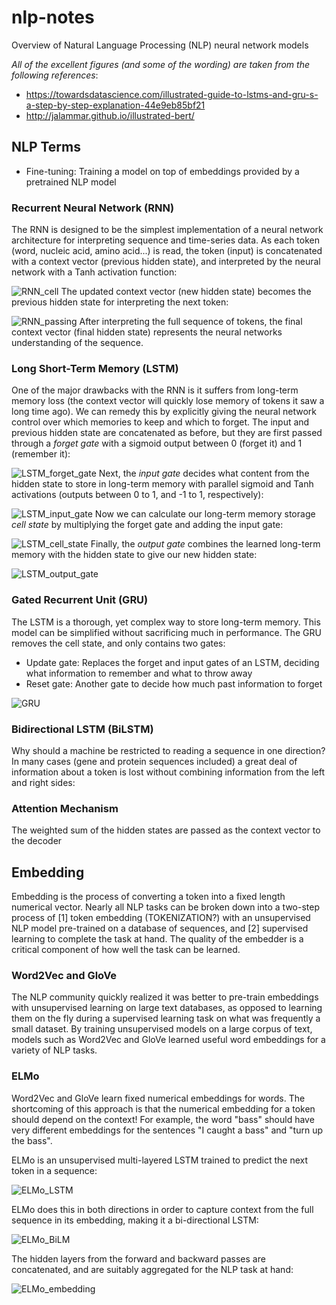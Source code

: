# nlp-notes
Overview of Natural Language Processing (NLP) neural network models

*All of the excellent figures (and some of the wording) are taken from the following references*:
- https://towardsdatascience.com/illustrated-guide-to-lstms-and-gru-s-a-step-by-step-explanation-44e9eb85bf21
- http://jalammar.github.io/illustrated-bert/

## NLP Terms
- Fine-tuning: Training a model on top of embeddings provided by a pretrained NLP model

### Recurrent Neural Network (RNN)
The RNN is designed to be the simplest implementation of a neural network architecture for interpreting sequence and time-series data. As each token (word, nucleic acid, amino acid...) is read, the token (input) is concatenated with a context vector (previous hidden state), and interpreted by the neural network with a Tanh activation function:

![RNN_cell](figures/RNN_cell.gif)
The updated context vector (new hidden state) becomes the previous hidden state for interpreting the next token:

![RNN_passing](figures/RNN_passing.gif)
After interpreting the full sequence of tokens, the final context vector (final hidden state) represents the neural networks understanding of the sequence.

### Long Short-Term Memory (LSTM)
One of the major drawbacks with the RNN is it suffers from long-term memory loss (the context vector will quickly lose memory of tokens it saw a long time ago). We can remedy this by explicitly giving the neural network control over which memories to keep and which to forget. The input and previous hidden state are concatenated as before, but they are first passed through a *forget gate* with a sigmoid output between 0 (forget it) and 1 (remember it):

![LSTM_forget_gate](figures/LSTM_forget_gate.gif)
Next, the *input gate* decides what content from the hidden state to store in long-term memory with parallel sigmoid and Tanh activations (outputs between 0 to 1, and -1 to 1, respectively):

![LSTM_input_gate](figures/LSTM_input_gate.gif)
Now we can calculate our long-term memory storage *cell state* by multiplying the forget gate and adding the input gate:

![LSTM_cell_state](figures/LSTM_cell_state.gif)
Finally, the *output gate* combines the learned long-term memory with the hidden state to give our new hidden state:

![LSTM_output_gate](figures/LSTM_output_gate.gif)

### Gated Recurrent Unit (GRU)
The LSTM is a thorough, yet complex way to store long-term memory. This model can be simplified without sacrificing much in performance. The GRU removes the cell state, and only contains two gates:
- Update gate: Replaces the forget and input gates of an LSTM, deciding what information to remember and what to throw away
- Reset gate: Another gate to decide how much past information to forget

![GRU](figures/GRU.png)

### Bidirectional LSTM (BiLSTM)
Why should a machine be restricted to reading a sequence in one direction? In many cases (gene and protein sequences included) a great deal of information about a token is lost without combining information from the left and right sides:

### Attention Mechanism
The weighted sum of the hidden states are passed as the context vector to the decoder

## Embedding
Embedding is the process of converting a token into a fixed length numerical vector. Nearly all NLP tasks can be broken down into a two-step process of [1] token embedding (TOKENIZATION?) with an unsupervised NLP model pre-trained on a database of sequences, and [2] supervised learning to complete the task at hand. The quality of the embedder is a critical component of how well the task can be learned.

### Word2Vec and GloVe
The NLP community quickly realized it was better to pre-train embeddings with unsupervised learning on large text databases, as opposed to learning them on the fly during a supervised learning task on what was frequently a small dataset. By training unsupervised models on a large corpus of text, models such as Word2Vec and GloVe learned useful word embeddings for a variety of NLP tasks.

### ELMo
Word2Vec and GloVe learn fixed numerical embeddings for words. The shortcoming of this approach is that the numerical embedding for a token should depend on the context! For example, the word "bass" should have very different embeddings for the sentences "I caught a bass" and "turn up the bass".

ELMo is an unsupervised multi-layered LSTM trained to predict the next token in a sequence:

![ELMo_LSTM](figures/ELMo_LSTM.png)

ELMo does this in both directions in order to capture context from the full sequence in its embedding, making it a bi-directional LSTM:

![ELMo_BiLM](figures/ELMo_BiLM.png)

The hidden layers from the forward and backward passes are concatenated, and are suitably aggregated for the NLP task at hand:

![ELMo_embedding](figures/ELMo_embedding.png)